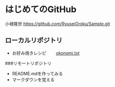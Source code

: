 # はじめてのGitHub
小禄隆世
https://github.com/RyuseiOroku/Sample.git

## ローカルリポジトリ
* お好み焼きレシピ
　　[okonomi.txt](okonomi.txt)

###リモートリポジトリ
* README.mdを作ってみる
* マークダウンを覚える